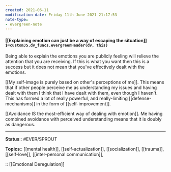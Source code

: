 ```yaml
---
created: 2021-06-11
modification date: Friday 11th June 2021 21:17:53
note-type:
- evergreen-note
---
```


#### [[Explaining emotion can just be a way of escaping the situation]] `$=customJS.dv_funcs.evergreenHeader(dv, this)`

Being able to explain the emotions you are publicly feeling will relieve the attention that you are receiving. If this is what you want then this is a success but it does not mean that you've effectively dealt with the emotions. 

[[My self-image is purely based on other's perceptions of me]]. This means that if other people perceive me as understanding my issues and having dealt with them I think that I have dealt with them, even though I haven't. This has formed a lot of really powerful, and really-limiting [[defense-mechanisms]] in the form of [[self-improvement]]. 

[[Avoidance IS the most-efficient way of dealing with emotion]]. Me having combined avoidance with perceived understanding means that it is doubly as dangerous.

---
**Status**:: #EVER/SPROUT  

**Topics**::  [[mental health]], [[self-actualization]], [[socialization]], [[trauma]], [[self-love]], [[inter-personal communication]],
	
:: [[Emotional Deregulation]]